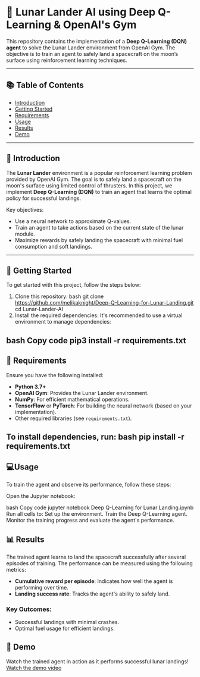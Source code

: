 # 🚀 Lunar Lander AI using Deep Q-Learning & OpenAI's Gym

This repository contains the implementation of a **Deep Q-Learning (DQN) agent** to solve the Lunar Lander environment from OpenAI Gym. The objective is to train an agent to safely land a spacecraft on the moon’s surface using reinforcement learning techniques.

---

## 📚 Table of Contents
- [Introduction](#introduction)
- [Getting Started](#getting-started)
- [Requirements](#requirements)
- [Usage](#usage)
- [Results](#results)
- [Demo](#demo)
---

## 🌟 Introduction

The **Lunar Lander** environment is a popular reinforcement learning problem provided by OpenAI Gym. The goal is to safely land a spacecraft on the moon's surface using limited control of thrusters. In this project, we implement **Deep Q-Learning (DQN)** to train an agent that learns the optimal policy for successful landings.

Key objectives:
- Use a neural network to approximate Q-values.
- Train an agent to take actions based on the current state of the lunar module.
- Maximize rewards by safely landing the spacecraft with minimal fuel consumption and soft landings.

---

## 🚀 Getting Started

To get started with this project, follow the steps below:

1. Clone this repository:
bash
git clone https://github.com/melikaknight/Deep-Q-Learning-for-Lunar-Landing.git
cd Lunar-Lander-AI
2. Install the required dependencies:
It's recommended to use a virtual environment to manage dependencies:

bash
Copy code
pip3 install -r requirements.txt
---

## 🔧 Requirements
Ensure you have the following installed:

- **Python 3.7+**
- **OpenAI Gym**: Provides the Lunar Lander environment.
- **NumPy**: For efficient mathematical operations.
- **TensorFlow** or **PyTorch**: For building the neural network (based on your implementation).
- Other required libraries (see `requirements.txt`).

To install dependencies, run:
bash
pip install -r requirements.txt
---
## 💻Usage
To train the agent and observe its performance, follow these steps:

Open the Jupyter notebook:

bash
Copy code
jupyter notebook Deep Q-Learning for Lunar Landing.ipynb
Run all cells to:
Set up the environment.
Train the Deep Q-Learning agent.
Monitor the training progress and evaluate the agent's performance.

## 📊 Results
The trained agent learns to land the spacecraft successfully after several episodes of training. The performance can be measured using the following metrics:

- **Cumulative reward per episode**: Indicates how well the agent is performing over time.
- **Landing success rate**: Tracks the agent's ability to safely land.

### Key Outcomes:
- Successful landings with minimal crashes.
- Optimal fuel usage for efficient landings.

## 🎥 Demo
Watch the trained agent in action as it performs successful lunar landings!  
[Watch the demo video](./path-to-your-video-file.mp4)

